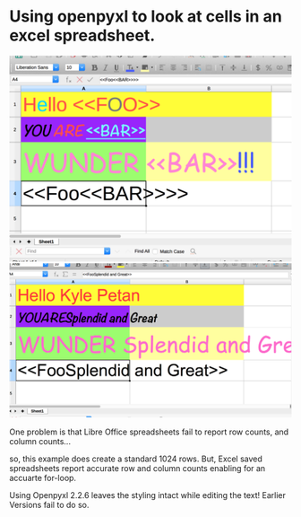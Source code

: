 # Using openpyxl to look at cells in an excel spreadsheet.

!['before pic'](./before.png)
!['after pic'](./after.png)

One problem is that Libre Office spreadsheets fail to report row counts, and
column counts...

so, this example does create a standard 1024 rows. But, Excel saved spreadsheets report
accurate row and column counts enabling for an accuarte for-loop.

Using Openpyxl 2.2.6 leaves the styling intact while editing the text! Earlier
Versions fail to do so.

